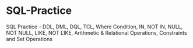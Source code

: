 # SQL-Practice
SQL Practice - DDL, DML, DQL, TCL, Where Condition, IN, NOT IN, NULL, NOT NULL, LIKE, NOT LIKE, Arithmetic &amp; Relational Operations, Constraints and Set Operations
